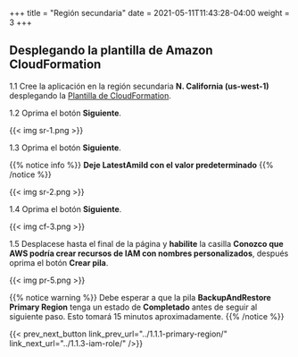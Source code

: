 +++
title = "Región secundaria"
date =  2021-05-11T11:43:28-04:00
weight = 3
+++

## Desplegando la plantilla de Amazon CloudFormation

1.1 Cree la aplicación en la región secundaria **N. California (us-west-1)** desplegando la [Plantilla de CloudFormation](https://console.aws.amazon.com/cloudformation/home?region=us-west-1#/stacks/create/template?stackName=backupandrestore-secondary&templateURL=https://ee-assets-prod-us-east-1.s3.amazonaws.com/modules/7ebe40ac15b94a1e815828a877bde9b3/v9/BackupAndRestoreDB.yaml).

1.2 Oprima el botón **Siguiente**.

{{< img sr-1.png >}}

1.3 Oprima el botón **Siguiente**.

{{% notice info %}}
**Deje LatestAmiId con el valor predeterminado**
{{% /notice %}}

{{< img sr-2.png >}}

1.4 Oprima el botón **Siguiente**.

{{< img cf-3.png >}}

1.5 Desplacese hasta el final de la página y **habilite** la casilla **Conozco que AWS podría crear recursos de IAM con nombres personalizados**, después oprima el botón **Crear pila**.

{{< img pr-5.png >}}

{{% notice warning %}}
Debe esperar a que la pila **BackupAndRestore Primary Region** tenga un estado de **Completado** antes de seguir al siguiente paso. Esto tomará 15 minutos aproximadamente.
{{% /notice %}}

{{< prev_next_button link_prev_url="../1.1.1-primary-region/" link_next_url="../1.1.3-iam-role/" />}}